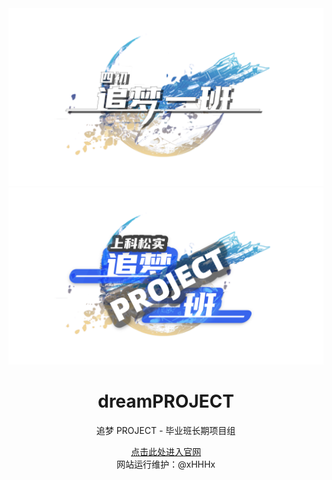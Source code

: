 <div align="center">
    <img src="./img/zmyb_logo.png" alt="追梦一班">
    <img src="./img/zmxm_logo.png" alt="追梦 PROJECT">
    <h1>dreamPROJECT</h1>
    <p>追梦 PROJECT - 毕业班长期项目组</p>
    <p><a href="./www/index">点击此处进入官网</a><br>网站运行维护：@xHHHx </p>
</div>

